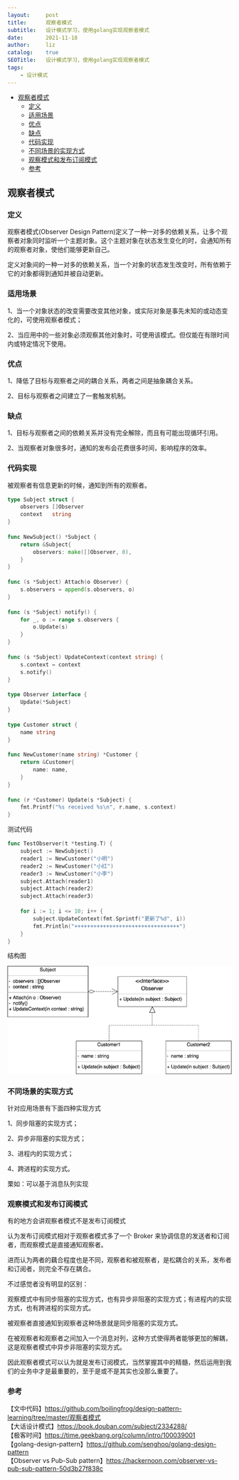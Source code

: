 ```yaml
---
layout:     post
title:      观察者模式
subtitle:   设计模式学习，使用golang实现观察者模式
date:       2021-11-18
author:     liz
catalog:    true
SEOTitle:   设计模式学习，使用golang实现观察者模式
tags:
    - 设计模式
---
```


<!-- START doctoc generated TOC please keep comment here to allow auto update -->
<!-- DON'T EDIT THIS SECTION, INSTEAD RE-RUN doctoc TO UPDATE -->

- [观察者模式](#%E8%A7%82%E5%AF%9F%E8%80%85%E6%A8%A1%E5%BC%8F)
  - [定义](#%E5%AE%9A%E4%B9%89)
  - [适用场景](#%E9%80%82%E7%94%A8%E5%9C%BA%E6%99%AF)
  - [优点](#%E4%BC%98%E7%82%B9)
  - [缺点](#%E7%BC%BA%E7%82%B9)
  - [代码实现](#%E4%BB%A3%E7%A0%81%E5%AE%9E%E7%8E%B0)
  - [不同场景的实现方式](#%E4%B8%8D%E5%90%8C%E5%9C%BA%E6%99%AF%E7%9A%84%E5%AE%9E%E7%8E%B0%E6%96%B9%E5%BC%8F)
  - [观察模式和发布订阅模式](#%E8%A7%82%E5%AF%9F%E6%A8%A1%E5%BC%8F%E5%92%8C%E5%8F%91%E5%B8%83%E8%AE%A2%E9%98%85%E6%A8%A1%E5%BC%8F)
  - [参考](#%E5%8F%82%E8%80%83)

<!-- END doctoc generated TOC please keep comment here to allow auto update -->

## 观察者模式

### 定义

观察者模式(Observer Design Pattern)定义了一种一对多的依赖关系，让多个观察者对象同时监听一个主题对象。这个主题对象在状态发生变化的时，会通知所有的观察者对象，使他们能够更新自己。  

定义对象间的一种一对多的依赖关系，当一个对象的状态发生改变时，所有依赖于它的对象都得到通知并被自动更新。  

### 适用场景

1、当一个对象状态的改变需要改变其他对象，或实际对象是事先未知的或动态变化的，可使用观察者模式；  

2、当应用中的一些对象必须观察其他对象时，可使用该模式。但仅能在有限时间内或特定情况下使用。

### 优点

1、降低了目标与观察者之间的耦合关系，两者之间是抽象耦合关系。  

2、目标与观察者之间建立了一套触发机制。  

### 缺点

1、目标与观察者之间的依赖关系并没有完全解除，而且有可能出现循环引用。    

2、当观察者对象很多时，通知的发布会花费很多时间，影响程序的效率。  

### 代码实现

被观察者有信息更新的时候，通知到所有的观察者。   

```go
type Subject struct {
	observers []Observer
	context   string
}

func NewSubject() *Subject {
	return &Subject{
		observers: make([]Observer, 0),
	}
}

func (s *Subject) Attach(o Observer) {
	s.observers = append(s.observers, o)
}

func (s *Subject) notify() {
	for _, o := range s.observers {
		o.Update(s)
	}
}

func (s *Subject) UpdateContext(context string) {
	s.context = context
	s.notify()
}

type Observer interface {
	Update(*Subject)
}

type Customer struct {
	name string
}

func NewCustomer(name string) *Customer {
	return &Customer{
		name: name,
	}
}

func (r *Customer) Update(s *Subject) {
	fmt.Printf("%s received %s\n", r.name, s.context)
}
```

测试代码  

```go
func TestObserver(t *testing.T) {
	subject := NewSubject()
	reader1 := NewCustomer("小明")
	reader2 := NewCustomer("小红")
	reader3 := NewCustomer("小李")
	subject.Attach(reader1)
	subject.Attach(reader2)
	subject.Attach(reader3)

	for i := 1; i <= 10; i++ {
		subject.UpdateContext(fmt.Sprintf("更新了%d", i))
		fmt.Println("+++++++++++++++++++++++++++++++++")
	}
}
```

结构图  

<img src="/img/pattern/pattern-observer.png" alt="observer" />

### 不同场景的实现方式

针对应用场景有下面四种实现方式  

1、同步阻塞的实现方式；  

2、异步非阻塞的实现方式；  

3、进程内的实现方式；  

4、跨进程的实现方式。

栗如：可以基于消息队列实现  

### 观察模式和发布订阅模式

有的地方会讲观察者模式不是发布订阅模式   

认为发布订阅模式相对于观察者模式多了一个 Broker 来协调信息的发送者和订阅者，而观察模式是直接通知观察者。  

进而认为两者的藕合程度也是不同，观察者和被观察者，是松耦合的关系，发布者和订阅者，则完全不存在耦合。   

不过感觉者没有明显的区别：  

观察模式中有同步阻塞的实现方式，也有异步非阻塞的实现方式；有进程内的实现方式，也有跨进程的实现方式。  

被观察者直接通知到观察者这种场景就是同步阻塞的实现方式。  

在被观察者和观察者之间加入一个消息对列，这种方式使得两者能够更加的解耦，这是观察者模式中异步非阻塞的实现方式。   

因此观察者模式可以认为就是发布订阅模式，当然掌握其中的精髓，然后运用到我们的业务中才是最重要的，至于是或不是其实也没那么重要了。   

### 参考

【文中代码】https://github.com/boilingfrog/design-pattern-learning/tree/master/观察者模式   
【大话设计模式】https://book.douban.com/subject/2334288/  
【极客时间】https://time.geekbang.org/column/intro/100039001    
【golang-design-pattern】https://github.com/senghoo/golang-design-pattern    
【Observer vs Pub-Sub pattern】https://hackernoon.com/observer-vs-pub-sub-pattern-50d3b27f838c  


